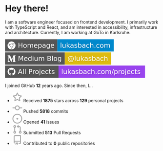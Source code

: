 # Hey there!

I am a software engineer focused on frontend development. I primarily work with TypeScript and React, and am interested in accessibility, infrastructure and architecture. Currently, I am working at GoTo in Karlsruhe.

[![Homepage](./icons/homepage.svg)](https://lukasbach.com)
[![Medium Blog](./icons/medium.svg)](https://medium.com/@lukasbach)
[![My Projects](./icons/projects.svg)](https://lukasbach.com/projects)

I joined GitHub **12** years ago. Since then, I...

- ![](./icons/star.svg) Received **1875** stars across **129** personal projects
- ![](./icons/commit.svg) Pushed **5818** commits
- ![](./icons/issues.svg) Opened **41** issues
- ![](./icons/pr.svg) Submitted **513** Pull Requests
- ![](./icons/repo.svg) Contributed to **0** public repositories

